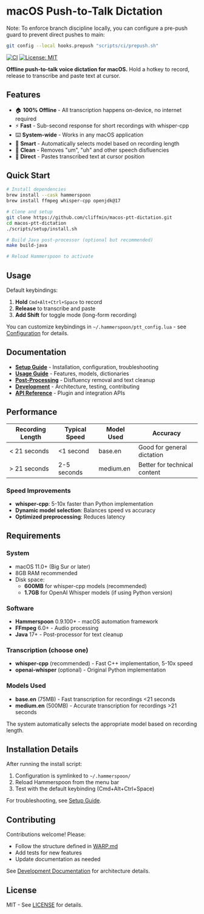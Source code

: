 # macOS Push-to-Talk Dictation

Note: To enforce branch discipline locally, you can configure a pre-push guard to prevent direct pushes to main:

```bash
git config --local hooks.prepush "scripts/ci/prepush.sh"
```

[![CI](https://github.com/cliffmin/macos-ptt-dictation/actions/workflows/ci.yml/badge.svg)](https://github.com/cliffmin/macos-ptt-dictation/actions/workflows/ci.yml) 
[![License: MIT](https://img.shields.io/badge/License-MIT-yellow.svg)](LICENSE)

**Offline push-to-talk voice dictation for macOS.** Hold a hotkey to record, release to transcribe and paste text at cursor.

## Features

- 🏠 **100% Offline** - All transcription happens on-device, no internet required
- ⚡ **Fast** - Sub-second response for short recordings with whisper-cpp
- ⌨️ **System-wide** - Works in any macOS application
- 🎯 **Smart** - Automatically selects model based on recording length
- 🧹 **Clean** - Removes "um", "uh" and other speech disfluencies
- 📝 **Direct** - Pastes transcribed text at cursor position

## Quick Start

```bash
# Install dependencies
brew install --cask hammerspoon
brew install ffmpeg whisper-cpp openjdk@17

# Clone and setup
git clone https://github.com/cliffmin/macos-ptt-dictation.git
cd macos-ptt-dictation
./scripts/setup/install.sh

# Build Java post-processor (optional but recommended)
make build-java

# Reload Hammerspoon to activate
```

## Usage

Default keybindings:
1. **Hold** `Cmd+Alt+Ctrl+Space` to record
2. **Release** to transcribe and paste
3. **Add Shift** for toggle mode (long-form recording)

You can customize keybindings in `~/.hammerspoon/ptt_config.lua` - see [Configuration](docs/setup/configuration.md) for details.

## Documentation

- **[Setup Guide](docs/setup/)** - Installation, configuration, troubleshooting
- **[Usage Guide](docs/usage/)** - Features, models, dictionaries
- **[Post-Processing](docs/usage/post-processing.md)** - Disfluency removal and text cleanup
- **[Development](docs/development/)** - Architecture, testing, contributing
- **[API Reference](docs/api/)** - Plugin and integration APIs

## Performance

| Recording Length | Typical Speed | Model Used | Accuracy |
|-----------------|---------------|------------|----------|
| < 21 seconds | <1 second | base.en | Good for general dictation |
| > 21 seconds | 2-5 seconds | medium.en | Better for technical content |

### Speed Improvements
- **whisper-cpp**: 5-10x faster than Python implementation
- **Dynamic model selection**: Balances speed vs accuracy
- **Optimized preprocessing**: Reduces latency

## Requirements

### System
- macOS 11.0+ (Big Sur or later)
- 8GB RAM recommended
- Disk space:
  - **600MB** for whisper-cpp models (recommended)
  - **1.7GB** for OpenAI Whisper models (if using Python version)

### Software
- **Hammerspoon** 0.9.100+ - macOS automation framework
- **FFmpeg** 6.0+ - Audio processing
- **Java** 17+ - Post-processor for text cleanup

### Transcription (choose one)
- **whisper-cpp** (recommended) - Fast C++ implementation, 5-10x speed
- **openai-whisper** (optional) - Original Python implementation

### Models Used
- **base.en** (75MB) - Fast transcription for recordings <21 seconds
- **medium.en** (500MB) - Accurate transcription for recordings >21 seconds

The system automatically selects the appropriate model based on recording length.

## Installation Details

After running the install script:
1. Configuration is symlinked to `~/.hammerspoon/`
2. Reload Hammerspoon from the menu bar
3. Test with the default keybinding (Cmd+Alt+Ctrl+Space)

For troubleshooting, see [Setup Guide](docs/setup/).

## Contributing

Contributions welcome! Please:
- Follow the structure defined in [WARP.md](WARP.md)
- Add tests for new features
- Update documentation as needed

See [Development Documentation](docs/development/) for architecture details.

## License

MIT - See [LICENSE](LICENSE) for details.